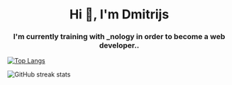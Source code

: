 <h1 align="center">Hi 👋, I'm Dmitrijs</h1>

<h3 align="center">I'm currently training with _nology in order to become a web developer..</h3>


[![Top Langs](https://github-readme-stats.vercel.app/api/top-langs/?username=dim4ik2911)](https://github.com/anuraghazra/github-readme-stats)

![GitHub streak stats](https://github-readme-streak-stats.herokuapp.com/?user=dim4ik2911)  


